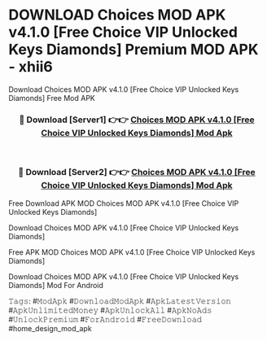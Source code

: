 # DOWNLOAD Choices MOD APK v4.1.0 [Free Choice VIP Unlocked Keys Diamonds] Premium MOD APK - xhii6
Download Choices MOD APK v4.1.0 [Free Choice VIP Unlocked Keys Diamonds] Free Mod APK

<div align="center">
<h3>🔴 Download [Server1] 👉👉 <a href="https://apk-comot.site?title=Choices_MOD_APK_v4.1.0_[Free_Choice_VIP_Unlocked_Keys_Diamonds]">Choices MOD APK v4.1.0 [Free Choice VIP Unlocked Keys Diamonds] Mod Apk</a></h3><br>

<h3>🔴 Download [Server2] 👉👉 <a href="https://apk-comot.site?title=Choices_MOD_APK_v4.1.0_[Free_Choice_VIP_Unlocked_Keys_Diamonds]">Choices MOD APK v4.1.0 [Free Choice VIP Unlocked Keys Diamonds] Mod Apk</a></h3>
</div>


Free Download APK MOD Choices MOD APK v4.1.0 [Free Choice VIP Unlocked Keys Diamonds]

Download Choices MOD APK v4.1.0 [Free Choice VIP Unlocked Keys Diamonds] 

Free APK MOD Choices MOD APK v4.1.0 [Free Choice VIP Unlocked Keys Diamonds] 

Download Choices MOD APK v4.1.0 [Free Choice VIP Unlocked Keys Diamonds] Mod For Android

𝚃𝚊𝚐𝚜: #𝙼𝚘𝚍𝙰𝚙𝚔 #𝙳𝚘𝚠𝚗𝚕𝚘𝚊𝚍𝙼𝚘𝚍𝙰𝚙𝚔 #𝙰𝚙𝚔𝙻𝚊𝚝𝚎𝚜𝚝𝚅𝚎𝚛𝚜𝚒𝚘𝚗 #𝙰𝚙𝚔𝚄𝚗𝚕𝚒𝚖𝚒𝚝𝚎𝚍𝙼𝚘𝚗𝚎𝚢 #𝙰𝚙𝚔𝚄𝚗𝚕𝚘𝚌𝚔𝙰𝚕𝚕 #𝙰𝚙𝚔𝙽𝚘𝙰𝚍𝚜 #𝚄𝚗𝚕𝚘𝚌𝚔𝙿𝚛𝚎𝚖𝚒𝚞𝚖 #𝙵𝚘𝚛𝙰𝚗𝚍𝚛𝚘𝚒𝚍 #𝙵𝚛𝚎𝚎𝙳𝚘𝚠𝚗𝚕𝚘𝚊𝚍 #home_design_mod_apk